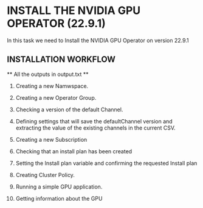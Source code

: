 # INSTALL THE NVIDIA GPU OPERATOR (22.9.1)

In this task we need to Install the NVIDIA GPU Operator on version 22.9.1

## INSTALLATION WORKFLOW 

** All the outputs in output.txt **

1. Creating a new Namwspace.

2. Creating a new Operator Group.

3. Checking a version of the default Channel.

4. Defining settings that will save the defaultChannel version and extracting the value of the existing channels in the current CSV.

5. Creating a new Subscription

6. Checking that an install plan has been created

7. Setting the Install plan variable and confirming the requested Install plan

8. Creating Cluster Policy.

9. Running a simple GPU application.

10. Getting information about the GPU